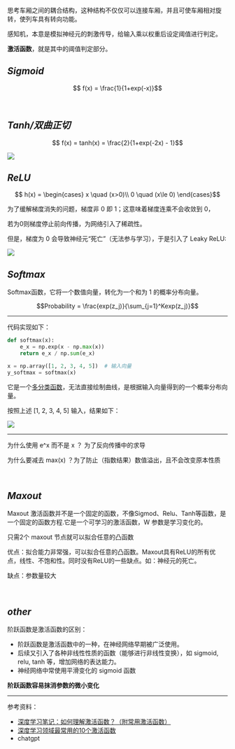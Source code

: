 

思考车厢之间的耦合结构，这种结构不仅仅可以连接车厢，并且可使车厢相对旋转，使列车具有转向功能。

感知机，本意是模拟神经元的刺激传导，给输入乘以权重后设定阈值进行判定。

**激活函数**，就是其中的阈值判定部分。



## _Sigmoid_


$$ f(x) = \frac{1}{1+exp(-x)}$$



</br>

## _Tanh/双曲正切_

$$ f(x) = tanh(x) = \frac{2}{1+exp(-2x) - 1}$$


<img src="https://img-1301102143.cos.ap-beijing.myqcloud.com/20231102215817.png">

</br>

## _ReLU_


$$
h(x) = \begin{cases}
x \quad (x>0)\\
0 \quad (x\le 0)
\end{cases}$$

为了缓解梯度消失的问题，梯度非 0 即 1；这意味着梯度连乘不会收敛到 0，

若为0则梯度停止前向传播，为网络引入了稀疏性。

但是，梯度为 0 会导致神经元“死亡”（无法参与学习），于是引入了 Leaky ReLU:

<img src="https://img-1301102143.cos.ap-beijing.myqcloud.com/20231102220126.png">




</br>

## _Softmax_

Softmax函数，它将一个数值向量，转化为一个和为 1 的概率分布向量。


$$Probability = \frac{exp(z_j)}{\sum_{j=1}^Kexp(z_j)}$$

-------

代码实现如下：

```python
def softmax(x):
    e_x = np.exp(x - np.max(x))
    return e_x / np.sum(e_x)

x = np.array([1, 2, 3, 4, 5])  # 输入向量
y_softmax = softmax(x)
```


它是一个<u>多分类函数</u>，无法直接绘制曲线，是根据输入向量得到的一个概率分布向量。

按照上述 [1, 2, 3, 4, 5] 输入，结果如下：

<img src="https://img-1301102143.cos.ap-beijing.myqcloud.com/20231102221531.png">



-----------

为什么使用 e^x 而不是 x ？ 为了反向传播中的求导

为什么要减去 max(x) ？为了防止（指数结果）数值溢出，且不会改变原本性质

</br>

## _Maxout_

Maxout 激活函数并不是一个固定的函数，不像Sigmod、Relu、Tanh等函数，是一个固定的函数方程.它是一个可学习的激活函数，W 参数是学习变化的。


只需2个 maxout 节点就可以拟合任意的凸函数

优点：拟合能力非常强，可以拟合任意的凸函数。Maxout具有ReLU的所有优点，线性、不饱和性。同时没有ReLU的一些缺点。如：神经元的死亡。

缺点：参数量较大






</br>

## _other_


阶跃函数是激活函数的区别：
- 阶跃函数是激活函数中的一种，在神经网络早期被广泛使用。
- 后续又引入了各种非线性性质的函数（能够进行非线性变换），如 sigmoid, relu, tanh 等，增加网络的表达能力。
- 神经网络中常使用平滑变化的 sigmoid 函数

**阶跃函数容易抹消参数的微小变化**


------------------

参考资料：
- [深度学习笔记：如何理解激活函数？（附常用激活函数）](https://zhuanlan.zhihu.com/p/364620596)
- [深度学习领域最常用的10个激活函数](https://www.jiqizhixin.com/articles/2021-02-24-7)
- chatgpt